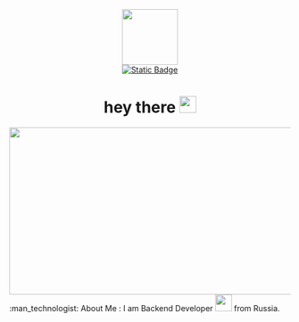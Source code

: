 <div id="header" align="center">
  <img src="https://media.giphy.com/media/M9gbBd9nbDrOTu1Mqx/giphy.gif" width="100"/>
  <div id="badges">
  <a href="[t.me/Dmitrii_Kulik](https://t.me/Dmitrii_Kulik)">
    <img alt="Static Badge" src="https://img.shields.io/badge/Telegram-black">
  </a>
</div>
<img src="https://komarev.com/ghpvc/?username=Kulik129&style=flat-square&color=blue" alt=""/>
<h1>
  hey there
  <img src="https://media.giphy.com/media/hvRJCLFzcasrR4ia7z/giphy.gif" width="30px"/>
</h1>
  <div align="center">
  <img src="https://media.giphy.com/media/dWesBcTLavkZuG35MI/giphy.gif" width="600" height="300"/>
</div>
</div>
 :man_technologist: About Me :
 I am Backend Developer <img src="https://media.giphy.com/media/WUlplcMpOCEmTGBtBW/giphy.gif" width="30"> from Russia.
